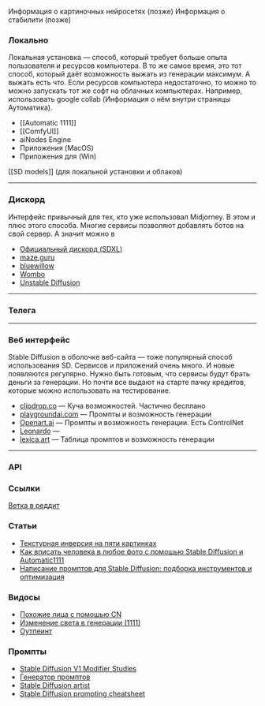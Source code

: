

Информация о картиночных нейросетях (позже)
Информация о стабилити (позже)


### Локально
Локальная установка — способ, который требует больше опыта пользователя и ресурсов компьютера. В то же самое время, это тот способ, который даёт возможность выжать из генерации максимум. А выжать есть что. Если ресурсов компьютера недостаточно, то можно то можно запускать тот же софт на облачных компьютерах. Например, использовать google collab (Информация о нём внутри страницы Аутоматика). 

- [[Automatic 1111]]
- [[ComfyUI]]
- aiNodes Engine
- Приложения (MacOS)
- Приложения для (Win)

[[SD models]] (для локальной установки и облаков)

---

### Дискорд
Интерфейс привычный для тех, кто уже использовал Midjorney. В этом и плюс этого способа. Многие сервисы позволяют добавлять ботов на свой сервер. А значит можно в 

- [Официальный дискорд (SDXL)](https://discord.gg/stablediffusion)
- [maze.guru](https://maze.guru/create)
- [bluewillow](https://www.bluewillow.ai/)
- [Wombo ](https://discord.gg/wpbEhKQJ)
- [Unstable Diffusion](https://discord.gg/4Gp75yau)

---

### Телега

---

### Веб интерфейс
Stable Diffusion в оболочке веб-сайта — тоже популярный способ использования SD. Сервисов и приложений очень много. И новые появляются регулярно. Нужно быть готовым, что сервисы будут брать деньги за генерации. Но почти все выдают на старте пачку кредитов, которые можно использовать на тестирование. 

- [clipdrop.co](http://clipdrop.co/) — Куча возможностей. Частично бесплано
- [playgroundai.com](https://playgroundai.com/)  — Промпты и возможность генерации 
- [Оpenart.ai](https://openart.ai/) — Промпты и возможность генерации. Есть ControlNet 
- [Leonardo](https://app.leonardo.ai/) — 
- [lexica.art](https://lexica.art/) — Таблица промптов и возможность генерации 

---

### API


### Ссылки

[Ветка в реддит](https://www.reddit.com/r/StableDiffusion)

### Статьи
- [Текстурная инверсия на пяти картинках](https://www.reddit.com/r/StableDiffusion/comments/wvzr7s/tutorial_fine_tuning_stable_diffusion_using_only/)
- [Как вписать человека в любое фото с помощью Stable Diffusion и Automatic1111](https://dtf.ru/howto/1751351-kak-vpisat-cheloveka-v-lyuboe-foto-s-pomoshchyu-stable-diffusion-i-automatic1111)
- [Написание промптов для Stable Diffusion: подборка инструментов и оптимизация](https://dtf.ru/u/801655-phygital/1871114-napisanie-promptov-dlya-stable-diffusion-podborka-instrumentov-i-optimizaciya)

### Видосы
- [Похожие лица с помошью CN](https://www.youtube.com/watch?v=tBwmbTwMxfQ&ab_channel=SebastianKamph)
- [Изменение света в генерации (1111)](https://www.youtube.com/watch?v=_xHC3bT5GBU&t=291s&ab_channel=SebastianKamph)
- [Оутпеинт](https://www.youtube.com/watch?v=bRViS8MEElI&ab_channel=StableDiff)





### Промпты
- [Stable Diffusion V1 Modifier Studies](https://proximacentaurib.notion.site/2b07d3195d5948c6a7e5836f9d535592?v=b5b75a67cc52483c9965cfc141f6f582)
- [Генератор промптов](https://promptomania.com/creative-fabrica-spark-prompt-builder/)
- [Stable Diffusion artist](listhttps://stablediffusion.fr/artists)
- [Stable Diffusion prompting cheatsheet](https://moritz.pm/posts/parameters)


